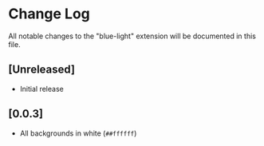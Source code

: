 # Change Log

All notable changes to the "blue-light" extension will be documented in this file.

## [Unreleased]

- Initial release

## [0.0.3]

- All backgrounds in white (`##ffffff`)
